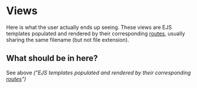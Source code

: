 # Views
Here is what the user actually ends up seeing. These views are EJS templates populated and rendered by their 
corresponding [routes](../routes), usually sharing the same filename (but not file extension).

## What should be in here?
See above _("EJS templates populated and rendered by their
corresponding [routes](../routes)")_
